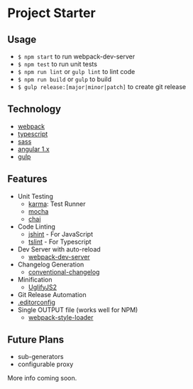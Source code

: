 # Project Starter
## Usage
- `$ npm start` to run webpack-dev-server
- `$ npm test` to run unit tests
- `$ npm run lint` or `gulp lint` to lint code
- `$ npm run build` or `gulp` to build
- `$ gulp release:[major|minor|patch]` to create git release

## Technology
- [webpack](http://webpack.github.io/)
- [typescript](http://www.typescriptlang.org/)
- [sass](http://sass-lang.com)
- [angular 1.x](https://angularjs.org/)
- [gulp](http://gulpjs.com/)

## Features
- Unit Testing
  + [karma](http://karma-runner.github.io/): Test Runner
  + [mocha](https://mochajs.org/)
  + [chai](http://chaijs.com/)
- Code Linting
  + [jshint]() - For JavaScript
  + [tslint]() - For Typescript
- Dev Server with auto-reload
  + [webpack-dev-server](http://webpack.github.io/docs/webpack-dev-server.html)
- Changelog Generation
  + [conventional-changelog](https://github.com/ajoslin/conventional-changelog)
- Minification
  + [UglifyJS2](https://github.com/mishoo/UglifyJS2)
- Git Release Automation
- [.editorconfig](http://editorconfig.org/)
- Single OUTPUT file (works well for NPM)
  + [webpack-style-loader](https://github.com/webpack/style-loader)


## Future Plans
- sub-generators
- configurable proxy

More info coming soon.
